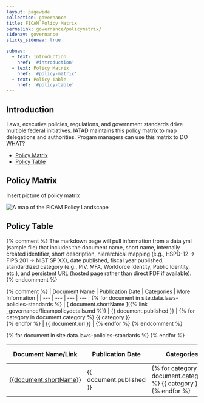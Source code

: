 ```yaml
---
layout: pagewide
collection: governance
title: FICAM Policy Matrix
permalink: governance/policymatrix/
sidenav: governance
sticky_sidenav: true

subnav:
  - text: Introduction
    href: '#introduction'
  - text: Policy Matrix
    href: '#policy-matrix'
  - text: Policy Table
    href: '#policy-table'
---
```


## Introduction

Laws, executive policies, regulations, and government standards drive multiple federal initiatives. IATAD maintains this policy matrix to map delegations and authorities. Progam managers can use this matrix to DO WHAT?

* [Policy Matrix](#policy-matrix)
* [Policy Table](#policy-table)

## Policy Matrix

Insert picture of policy matrix

<img src="{{site.baseurl}}/assets/img/ficam-policy-landscape-map.png" alt="A map of the FICAM Policy Landscape">

## Policy Table

{% comment %}
The markdown page will pull information from a data yml (sample file) that includes the document name, short name, internally created identifier, short description, hierarchical  mapping (e.g., HSPD-12 -> FIPS 201 -> NIST SP XX), date published, fiscal year published, standardized category (e.g., PIV, MFA, Workforce Identity, Public Identity, etc.), and persistent URL (hosted page rather than direct PDF if available).
{% endcomment %}

{% comment %}
| Document Name | Publication Date | Categories | More Information |
| --- | --- | --- | --- |
{% for document in site.data.laws-policies-standards %}
| [ document.shortName ]({% link _governance/ficampolicydetails.md %}) | {{ document.published }} | {% for category in document.category %} {{ category }}<br> {% endfor %} | {{ document.url }} |
{% endfor %}
{% endcomment %}

<table class="usa-table--borderless">
  <thead class="usa-sr">
    <tr>
      <th id="pacs-table-heading-infra" scope="col">Document Name/Link</th>
      <th id="pacs-table-heading-fipsstatus" scope="col">Publication Date</th>
      <th id="pacs-table-heading-validation" scope="col">Categories</th>
      <th id="pacs-table-heading-cardreader" scope="col">More Information</th>
    </tr>
  </thead>
  <tbody>
      {% for document in site.data.laws-policies-standards %}
          <tr>
            <td>
              <a href="{{document.url}}">
                {{document.shortName}}
              </a>
            </td>
            <td>{{ document.published }}</td>
            <td>
            {% for category in document.categories %}
              {{ category }}<br>
            {% endfor %}
            </td>
            <td>
              <a href="{{site.baseurl}}/laws-policies-standards/{{document.shortName | datapage_url: laws-policies-standards }}">
                More Info
              </a>
            </td>
          </tr>
      {% endfor %}
  </tbody>
</table>
